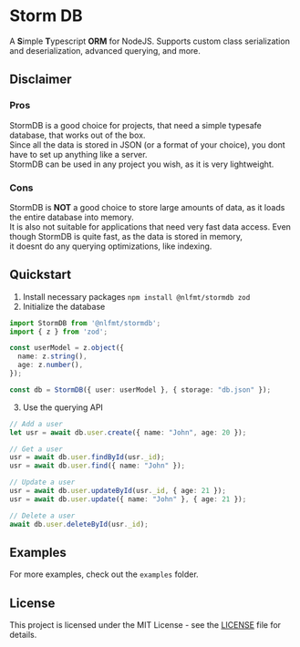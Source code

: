 # Storm DB
A **S**imple **T**ypescript **ORM** for NodeJS. Supports custom class serialization and deserialization, advanced querying, and more.

## Disclaimer
### Pros
StormDB is a good choice for projects, that need a simple typesafe database, that works out of the box. \
Since all the data is stored in JSON (or a format of your choice), you dont have to set up anything like a server. \
StormDB can be used in any project you wish, as it is very lightweight.

### Cons
StormDB is **NOT** a good choice to store large amounts of data, as it loads the entire database into memory. \
It is also not suitable for applications that need very fast data access. Even though StormDB is quite fast, as the data is stored in memory, \
it doesnt do any querying optimizations, like indexing.


## Quickstart
1. Install necessary packages `npm install @nlfmt/stormdb zod`
2. Initialize the database
```ts
import StormDB from '@nlfmt/stormdb';
import { z } from 'zod';

const userModel = z.object({
  name: z.string(),
  age: z.number(),
});

const db = StormDB({ user: userModel }, { storage: "db.json" });
```
3. Use the querying API
```ts
// Add a user
let usr = await db.user.create({ name: "John", age: 20 });

// Get a user
usr = await db.user.findById(usr._id);
usr = await db.user.find({ name: "John" });

// Update a user
usr = await db.user.updateById(usr._id, { age: 21 });
usr = await db.user.update({ name: "John" }, { age: 21 });

// Delete a user
await db.user.deleteById(usr._id);
```
## Examples
For more examples, check out the `examples` folder.

## License
This project is licensed under the MIT License - see the [LICENSE](LICENSE) file for details.